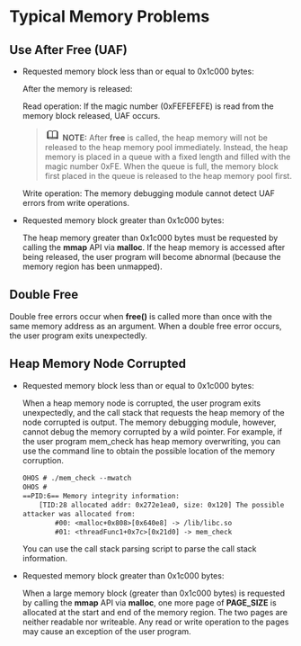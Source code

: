 # Typical Memory Problems


## Use After Free \(UAF\)<a name="section4427132815445"></a>

-   Requested memory block less than or equal to 0x1c000 bytes:

    After the memory is released:

    Read operation: If the magic number \(0xFEFEFEFE\) is read from the memory block released, UAF occurs.

    >![](../public_sys-resources/icon-note.gif) **NOTE:** 
    >After  **free**  is called, the heap memory will not be released to the heap memory pool immediately. Instead, the heap memory is placed in a queue with a fixed length and filled with the magic number 0xFE. When the queue is full, the memory block first placed in the queue is released to the heap memory pool first.

    Write operation: The memory debugging module cannot detect UAF errors from write operations.


-   Requested memory block greater than 0x1c000 bytes:

    The heap memory greater than 0x1c000 bytes must be requested by calling the  **mmap**  API via  **malloc**. If the heap memory is accessed after being released, the user program will become abnormal \(because the memory region has been unmapped\).


## Double Free<a name="section827194818458"></a>

Double free errors occur when  **free\(\)**  is called more than once with the same memory address as an argument. When a double free error occurs, the user program exits unexpectedly.

## Heap Memory Node Corrupted<a name="section1763741216461"></a>

-   Requested memory block less than or equal to 0x1c000 bytes:

    When a heap memory node is corrupted, the user program exits unexpectedly, and the call stack that requests the heap memory of the node corrupted is output. The memory debugging module, however, cannot debug the memory corrupted by a wild pointer. For example, if the user program mem\_check has heap memory overwriting, you can use the command line to obtain the possible location of the memory corruption.

    ```
    OHOS # ./mem_check --mwatch  
    OHOS # 
    ==PID:6== Memory integrity information:
        [TID:28 allocated addr: 0x272e1ea0, size: 0x120] The possible attacker was allocated from:
            #00: <malloc+0x808>[0x640e8] -> /lib/libc.so
            #01: <threadFunc1+0x7c>[0x21d0] -> mem_check 
    ```

    You can use the call stack parsing script to parse the call stack information.


-   Requested memory block greater than 0x1c000 bytes:

    When a large memory block \(greater than 0x1c000 bytes\) is requested by calling the  **mmap**  API via  **malloc**, one more page of  **PAGE\_SIZE**  is allocated at the start and end of the memory region. The two pages are neither readable nor writeable. Any read or write operation to the pages may cause an exception of the user program.


